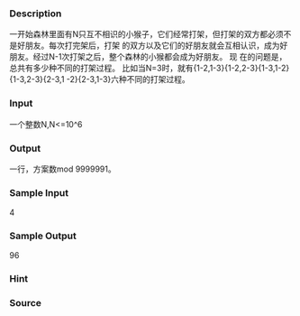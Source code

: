 
### Description
一开始森林里面有N只互不相识的小猴子，它们经常打架，但打架的双方都必须不是好朋友。每次打完架后，打架
的双方以及它们的好朋友就会互相认识，成为好朋友。经过N-1次打架之后，整个森林的小猴都会成为好朋友。 现
在的问题是，总共有多少种不同的打架过程。 比如当N=3时，就有{1-2,1-3}{1-2,2-3}{1-3,1-2}{1-3,2-3}{2-3,1
-2}{2-3,1-3}六种不同的打架过程。
### Input
一个整数N,N<=10^6
### Output
一行，方案数mod 9999991。
### Sample Input
4

### Sample Output
96
### Hint

### Source

